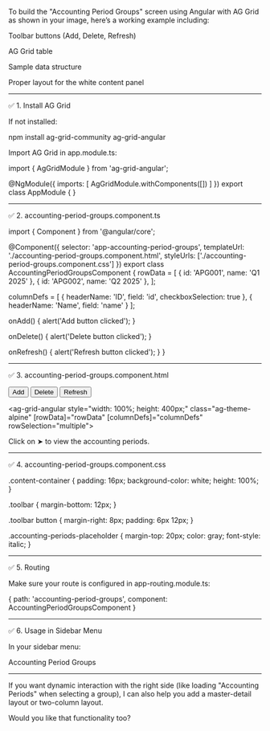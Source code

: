 To build the "Accounting Period Groups" screen using Angular with AG Grid as shown in your image, here’s a working example including:

Toolbar buttons (Add, Delete, Refresh)

AG Grid table

Sample data structure

Proper layout for the white content panel



---

✅ 1. Install AG Grid

If not installed:

npm install ag-grid-community ag-grid-angular

Import AG Grid in app.module.ts:

import { AgGridModule } from 'ag-grid-angular';

@NgModule({
  imports: [
    AgGridModule.withComponents([])
  ]
})
export class AppModule { }


---

✅ 2. accounting-period-groups.component.ts

import { Component } from '@angular/core';

@Component({
  selector: 'app-accounting-period-groups',
  templateUrl: './accounting-period-groups.component.html',
  styleUrls: ['./accounting-period-groups.component.css']
})
export class AccountingPeriodGroupsComponent {
  rowData = [
    { id: 'APG001', name: 'Q1 2025' },
    { id: 'APG002', name: 'Q2 2025' },
  ];

  columnDefs = [
    { headerName: 'ID', field: 'id', checkboxSelection: true },
    { headerName: 'Name', field: 'name' }
  ];

  onAdd() {
    alert('Add button clicked');
  }

  onDelete() {
    alert('Delete button clicked');
  }

  onRefresh() {
    alert('Refresh button clicked');
  }
}


---

✅ 3. accounting-period-groups.component.html

<div class="content-container">
  <div class="toolbar">
    <button (click)="onAdd()">Add</button>
    <button (click)="onDelete()">Delete</button>
    <button (click)="onRefresh()">Refresh</button>
  </div>

  <ag-grid-angular
    style="width: 100%; height: 400px;"
    class="ag-theme-alpine"
    [rowData]="rowData"
    [columnDefs]="columnDefs"
    rowSelection="multiple">
  </ag-grid-angular>

  <div class="accounting-periods-placeholder">
    Click on ➤ to view the accounting periods.
  </div>
</div>


---

✅ 4. accounting-period-groups.component.css

.content-container {
  padding: 16px;
  background-color: white;
  height: 100%;
}

.toolbar {
  margin-bottom: 12px;
}

.toolbar button {
  margin-right: 8px;
  padding: 6px 12px;
}

.accounting-periods-placeholder {
  margin-top: 20px;
  color: gray;
  font-style: italic;
}


---

✅ 5. Routing

Make sure your route is configured in app-routing.module.ts:

{ path: 'accounting-period-groups', component: AccountingPeriodGroupsComponent }


---

✅ 6. Usage in Sidebar Menu

In your sidebar menu:

<a routerLink="/accounting-period-groups">Accounting Period Groups</a>


---

If you want dynamic interaction with the right side (like loading "Accounting Periods" when selecting a group), I can also help you add a master-detail layout or two-column layout.

Would you like that functionality too?
